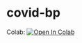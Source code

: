 # covid-bp

Colab:
[![Open In Colab](https://colab.research.google.com/assets/colab-badge.svg)](https://colab.research.google.com/github/i1idan/covid-bp/blob/main/Covid_svm_knn.ipynb)
